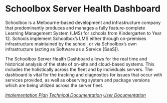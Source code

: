 #  Schoolbox Server Health Dashboard

Schoolbox is a Melbourne-based development and infrastructure company that predominantly produces and manages a fully feature-complete Learning Management System (LMS) for schools from Kindergarten to Year 12. Schools implement Schoolbox’s LMS either through on-premises infrastructure maintained by the school, or via Schoolbox’s own infrastructure (acting as Software as a Service [SaaS]). 

The Schoolbox Server Health Dashboard allows for the real time and historical analysis of the state of on-site and cloud-based systems. This includes the holistically across the fleet and by individuals servers. The dashboard is vital for the tracking and diagnostics for issues that occur with services provided, as well as observing system and package versions which are being utilized across the server fleet. 

*[Implementation Plan](https://github.com/hbhb99/Schoolbox_Industry_Project/blob/1e9b79d0434dfb1fad4bcf10b00a5c1920f6fd1c/Documentation/FIT3048%20-%20Implementation%20Plan-1.pdf)
[Technical Documentation](https://github.com/hbhb99/Schoolbox_Industry_Project/blob/ee152f05b3188ce652bd5a02ecc6b91526a70d62/Documentation/FIT3048%20-%20Technical%20Documentation.pdf)
[User Documentation](https://github.com/hbhb99/Schoolbox_Industry_Project/blob/ee152f05b3188ce652bd5a02ecc6b91526a70d62/Documentation/FIT3048%20-%20User%20Documentation.pdf)*
